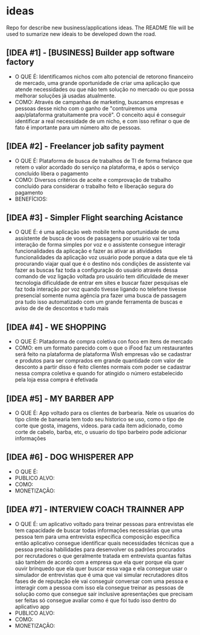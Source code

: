 # ideas
Repo for describe new business/applications ideas. The README file will be used to sumarize new ideais to be developed down the road.

## [IDEA #1] - [BUSINESS] Builder app software factory
- O QUE É: Identificamos nichos com alto potencial de retorono financeiro de mercado, uma grande oportunidade de criar uma aplicação que atende necessidades ou que não tem solução no mercado ou que possa melhorar soluções já usadas atualmente.
- COMO: Através de campanhas de marketing, buscamos empresas e pessoas desse nicho com o ganho de "contruiremos uma aap/plataforma gratuitamente pra você". O conceito aqui é conseguir identificar a real necessidade de um nicho, e com isso refinar o que de fato é importante para um número alto de pessoas.

## [IDEA #2] - Freelancer job safity payment
-  O QUE É: Plataforma de busca de trabalhos de TI de forma frelance que retem o valor acordado do serviço na plataforma, e após o serviço concluído libera o pagamento
-  COMO: Diversos critérios de aceite e comprovação de trabalho concluído para considerar o trabalho feito e liberação segura do pagamento
-  BENEFÍCIOS:

## [IDEA #3] - Simpler Flight searching Acistance
- O QUE É: é uma aplicação web mobile tenha oportunidade de uma assistente de busca de voos de passagens por usuário vai ter toda interação de forma simples por voz e o assistente consegue interagir funcionalidades da aplicação e fazer as ativar as atividades funcionalidades da aplicação voz usuário pode porque a data que ele tá procurando viajar qual que é o destino nós condições de assistente vai fazer as buscas faz toda a configuração do usuário através dessa comando de voz ligação voltada pro usuário tem dificuldade de mexer tecnologia dificuldade de entrar em sites e buscar fazer pesquisas ele faz toda interação por voz quando tivesse ligando no telefone tivesse presencial somente numa agência pra fazer uma busca de passagem pra tudo isso automatizado com um grande ferramenta de buscas e aviso de de de descontos e tudo mais

## [IDEA #4] - WE SHOPPING
- O QUE É: Platadorma de compra coletiva con foco em itens de mercado
- COMO: em um formato parecido com o que o iFood faz um restaurantes será feito na plataforma de plataforma Wish empresas vão se cadastrar e produtos para ser comprados em grande quantidade com valor de desconto a partir disso é feito clientes normais com poder se cadastrar nessa compra coletiva e quando for atingido o número estabelecido pela loja essa compra é efetivada

## [IDEA #5] - MY BARBER APP
- O QUE É: App voltado para os clientes de barbearia. Nele os usuarios do tipo clinte de banearia tem todo seu historico se uso, como o tipo de corte que gosta, imagens, videos.
para cada item adicionado, como corte de cabelo, barba, etc, o usuario do tipo barbeiro pode adicionar informações

## [IDEA #6] - DOG WHISPERER APP
- O QUE É:
- PUBLICO ALVO:
- COMO:
- MONETIZAÇÃO:

## [IDEA #7] - INTERVIEW COACH TRAINNER APP
- O QUE É: um aplicativo voltado para treinar pessoas para entrevistas ele tem capacidade de buscar todas informações necessárias que uma pessoa tem para uma entrevista específica composição específica então aplicativo consegue identificar quais necessidades técnicas que a pessoa precisa habilidades para desenvolver os padrões procurados por recrutadores o que geralmente tratada em entrevista quantas faltas são também de acordo com a empresa que ela quer porque ela quer ouvir brinquedo que ela quer buscar essa vaga e ela consegue usar o simulador de entrevistas que é uma que vai simular recrutadores ditos fases de de reputação ele vai conseguir conversar com uma pessoa e interagir com a pessoa com isso ela consegue treinar as pessoas de solução como que consegue sair inclusive apresentações que precisam ser feitas só consegue avaliar como é que foi tudo isso dentro do  aplicativo app 
- PUBLICO ALVO:
- COMO:
- MONETIZAÇÃO:

